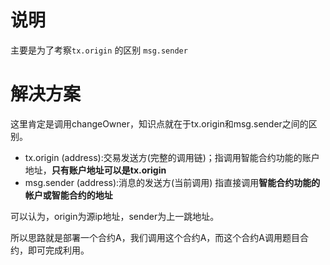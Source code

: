 # 说明
主要是为了考察`tx.origin` 的区别  `msg.sender`

# 解决方案
这里肯定是调用changeOwner，知识点就在于tx.origin和msg.sender之间的区别。

- tx.origin (address):交易发送方(完整的调用链)；指调用智能合约功能的账户地址，**只有账户地址可以是tx.origin**
- msg.sender (address):消息的发送方(当前调用)  指直接调用**智能合约功能的帐户或智能合约的地址**

可以认为，origin为源ip地址，sender为上一跳地址。

所以思路就是部署一个合约A，我们调用这个合约A，而这个合约A调用题目合约，即可完成利用。
